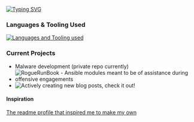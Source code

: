 [![Typing SVG](https://readme-typing-svg.demolab.com?font=Fira+Code&size=15&pause=2000&random=true&width=435&lines=Browsing+MITRE+ATT%26CK+for+maldev+inspo;Prepping+for+my+next+certification;Banging+my+head+against+Windows+Internals+(7th+edition);Restructuring+my+Obsidian+graph;Brainstorming+another+blog+post)](https://git.io/typing-svg)

### Languages & Tooling Used
[![Languages and Tooling used](https://skillicons.dev/icons?i=ansible,c,python,html,js,go,powershell,bash,nim)](https://skillicons.dev)

<!-- [![GitHub Streak](https://github-readme-streak-stats.herokuapp.com?user=1d8&theme=blueberry-duo&hide_border=true)](https://git.io/streak-stats) Not sure I want my bad github steaks public lol, might add this in later -->

### Current Projects
* Malware development (private repo currently)
* ![RogueRunBook - Ansible modules meant to be of assistance during offensive engagements](https://github.com/1d8/roguerunbook)
* ![Actively creating new blog posts, check it out!](https://1d8.github.io)

#### Inspiration
[The readme profile that inspired me to make my own](https://github.com/cr-0w/cr-0w/blob/main/README.md)
